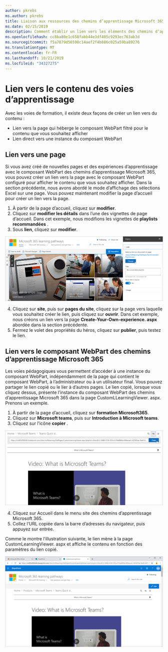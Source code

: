 ```yaml
---
author: pkrebs
ms.author: pkrebs
title: Liaison aux ressources des chemins d’apprentissage Microsoft 365
ms.date: 02/15/2019
description: Comment établir un lien vers les éléments des chemins d’apprentissage Microsoft 365
ms.openlocfilehash: cc8ba80e1c658fabb44e3df405c9293ec763ab3d
ms.sourcegitcommit: f5a7079d56598c14aef2f4b886c025a59ba89276
ms.translationtype: MT
ms.contentlocale: fr-FR
ms.lasthandoff: 10/21/2019
ms.locfileid: "34327275"
---
```

# <a name="link-to-learning-pathways-content"></a>Lien vers le contenu des voies d’apprentissage

Avec les voies de formation, il existe deux façons de créer un lien vers du contenu :

- Lien vers la page qui héberge le composant WebPart filtré pour le contenu que vous souhaitez afficher 
- Lien direct vers une instance du composant WebPart

## <a name="link-to-a-page"></a>Lien vers une page

Si vous avez créé de nouvelles pages et des expériences d’apprentissage avec le composant WebPart des chemins d’apprentissage Microsoft 365, vous pouvez créer un lien vers la page avec le composant WebPart configuré pour afficher le contenu que vous souhaitez afficher. Dans la section précédente, nous avons abordé le mode d’affichage des sélections Excel sur une page. Vous pouvez maintenant modifier la page d’accueil pour créer un lien vers la page. 

1. À partir de la page d’accueil, cliquez sur **modifier**.
2. Cliquez sur **modifier les détails** dans l’une des vignettes de page d’accueil. Dans cet exemple, nous modifions les vignettes de **playlists recommandées** .
3. Sous **lien**, cliquez sur **modifier**.

![CG-linktopage. png](media/cg-linktopage.png)

4. Cliquez sur **site**, puis sur **pages du site**, cliquez sur la page vers laquelle vous souhaitez créer le lien, puis cliquez sur **ouvrir**. Dans cet exemple, nous créons un lien vers la page **Create-Your-Own-experience. aspx** abordée dans la section précédente.
5. Fermez le volet des propriétés du héros, cliquez sur **publier**, puis testez le lien. 

## <a name="link-to-the-microsoft-365-learning-pathways-web-part"></a>Lien vers le composant WebPart des chemins d’apprentissage Microsoft 365
Les voies pédagogiques vous permettent d’accéder à une instance du composant WebPart, indépendamment de la page qui contient le composant WebPart, à l’administrateur ou à un utilisateur final. Vous pouvez partager le lien copié ou le lier à d’autres pages. Le lien copié, lorsque vous cliquez dessus, présente l’instance du composant WebPart des chemins d’apprentissage Microsoft 365 dans la page CustomLLearningViewer. aspx. Prenons un exemple. 

1. À partir de la page d’accueil, cliquez sur **formation Microsoft365**.
2. Cliquez sur **Microsoft teams**, puis sur **Introduction à Microsoft teams**.
3. Cliquez sur l’icône **copier** .

![CG-linktowebpart. png](media/cg-linktowebpart.png)

4. Cliquez sur Accueil dans le menu site des chemins d’apprentissage Microsoft 365.
5. Collez l’URL copiée dans la barre d’adresses du navigateur, puis appuyez sur entrée. 

Comme le montre l’illustration suivante, le lien mène à la page CustomLearningViewer. aspx et affiche le contenu en fonction des paramètres du lien copié. 

![CG-linktowebpartviewer. png](media/cg-linktowebpartviewer.png)

